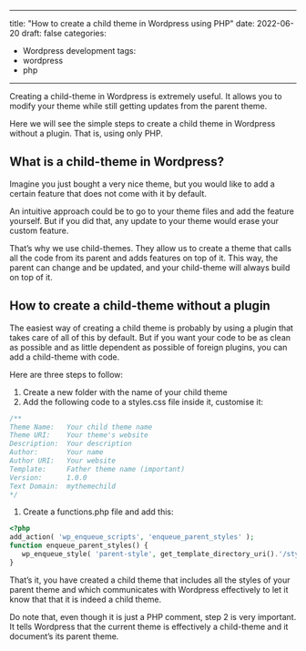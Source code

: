 
---
title: "How to create a child theme in Wordpress using PHP"
date: 2022-06-20
draft: false
categories: 
- Wordpress development
tags:
- wordpress
- php
---

Creating a child-theme in Wordpress is extremely useful. It allows you to modify your theme while still getting updates from the parent theme. 

Here we will see the simple steps to create a child theme in Wordpress without a plugin. That is, using only PHP.

## What is a child-theme in Wordpress?

Imagine you just bought a very nice theme, but you would like to add a certain feature that does not come with it by default. 

An intuitive approach could be to go to your theme files and add the feature yourself. But if you did that, any update to your theme would erase your custom feature. 

That’s why we use child-themes. They allow us to create a theme that calls all the code from its parent and adds features on top of it. This way, the parent can change and be updated, and your child-theme will always build on top of it.

## How to create a child-theme without a plugin

The easiest way of creating a child theme is probably by using a plugin that takes care of all of this by default. But if you want your code to be as clean as possible and as little dependent as possible of foreign plugins, you can add a child-theme with code.

Here are three steps to follow:

1. Create a new folder with the name of your child theme
2. Add the following code to a styles.css file inside it, customise it:

```php
/**
Theme Name:   Your child theme name
Theme URI:    Your theme's website
Description:  Your description 
Author:       Your name
Author URI:   Your website
Template:     Father theme name (important)
Version:      1.0.0
Text Domain:  mythemechild
*/
```

1. Create a functions.php file and add this:

```php
<?php
add_action( 'wp_enqueue_scripts', 'enqueue_parent_styles' );
function enqueue_parent_styles() {
   wp_enqueue_style( 'parent-style', get_template_directory_uri().'/style.css' );
}
```

That’s it, you have created a child theme that includes all the styles of your parent theme and which communicates with Wordpress effectively to let it know that that it is indeed a child theme. 

Do note that, even though it is just a PHP comment, step 2 is very important. It tells Wordpress that the current theme is effectively a child-theme and it document’s its parent theme.